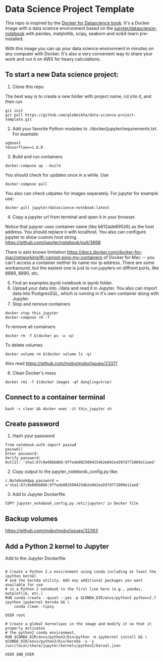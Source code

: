 # Data Science Project Template

This repo is inspired by the [Docker for Datascience book](https://www.amazon.com/Docker-Data-Science-Extensible-Infrastructure/dp/1484230116). It's a Docker image with a data science environment based on the [jupyter/datascience-notebook](https://hub.docker.com/r/jupyter/datascience-notebook/) with pandas, matplotlib, scipy, seaborn and scikit-learn pre-installed.

With this image you can up your data science environment in minutes on any computer with Docker. It's also a very convenient way to share your work and run it on AWS for heavy calculations.

## To start a new Data science project:

1. Clone this repo

  The best way is to create a new folder with project name, cd into it, and then run

  ```
  git init
  git pull https://github.com/glebmikha/data-science-project-template.git
  ```
2. Add your favorite Python modules to ./docker/jupyter/requirements.txt. For example:
```
xgboost
tensorflow==1.6.0
```

3. Build and run containers
  ```
  docker-compose up --build
  ```
You should check for updates once in a while. Use
```
docker-compose pull
```
You also can check udpates for images separately. For jupyter for example use:
```
docker pull jupyter/datascience-notebook:latest
```

4. Copy a jupyter url from terminal and open it in your browser.

Notice that jupyrer uses container name (like b612ade69526) as the host address. You should replace it with localhost. You also can configure jupyter to show custom host string. https://github.com/jupyter/notebook/pull/3668

There is aslo known limitation https://docs.docker.com/docker-for-mac/networking/#i-cannot-ping-my-containers of Docker for Mac -- you can't access a container neither its name nor ip address. There are some workaround, but the easiest one is just to run jupyters on diffrent ports, like 8889, 8890, etc.

5. Find an examples.ipynb notebook in ipynb folder.
6. Upload your data into ./data and read it in Jupyter. You also can import data into PostgresSQL, which is running in it's own container along with Jupyter.
7. Stop and remove containers
  ```
  docker stop this_jupyter
  docker-compose rm -f
  ```

  To remove all containers
  ```
  docker rm -f $(docker ps -a -q)
  ```

  To delete volumes
  ```
  docker volume rm $(docker volume ls -q)
  ```

  Also read https://github.com/moby/moby/issues/23371

8. Clean Docker's mess
  ```
  docker rmi -f $(docker images -qf dangling=true)
  ```

## Connect to a container terminal
  ```
  bash -c clear && docker exec -it this_jupyter sh
  ```

## Create password

1. Hash your password
  ```
  from notebook.auth import passwd
  passwd()
  Enter password:
  Verify password:
  Out[2]: 'sha1:67c9e60bb8b6:9ffede0825894254b2e042ea597d771089e11aed'
  ```
2. Copy output to the jupyter_notebook_config.py like:
  ```
  c.NotebookApp.password = u'sha1:67c9e60bb8b6:9ffede0825894254b2e042ea597d771089e11aed'
  ```
3. Add to Jupyter Dockerfile
  ```
  COPY jupyter_notebook_config.py /etc/jupyter/ in Docker file
  ```

## Backup volumes

https://github.com/moby/moby/issues/32263

## Add a Python 2 kernel to Jupyter

Add to the Jupyter Dockerfile

```

# Create a Python 2.x environment using conda including at least the ipython kernel
# and the kernda utility. Add any additional packages you want available for use
# in a Python 2 notebook to the first line here (e.g., pandas, matplotlib, etc.)
RUN conda create --quiet --yes -p $CONDA_DIR/envs/python2 python=2.7 ipython ipykernel kernda && \
    conda clean -tipsy

USER root

# Create a global kernelspec in the image and modify it so that it properly activates
# the python2 conda environment.
RUN $CONDA_DIR/envs/python2/bin/python -m ipykernel install && \
$CONDA_DIR/envs/python2/bin/kernda -o -y /usr/local/share/jupyter/kernels/python2/kernel.json

USER $NB_USER

```
